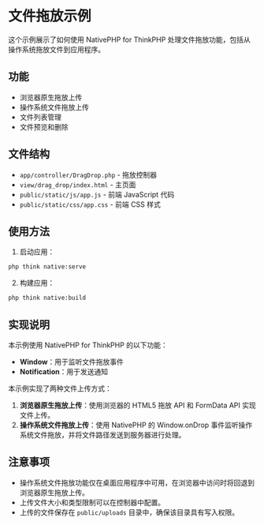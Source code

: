 # 文件拖放示例

这个示例展示了如何使用 NativePHP for ThinkPHP 处理文件拖放功能，包括从操作系统拖放文件到应用程序。

## 功能

- 浏览器原生拖放上传
- 操作系统文件拖放上传
- 文件列表管理
- 文件预览和删除

## 文件结构

- `app/controller/DragDrop.php` - 拖放控制器
- `view/drag_drop/index.html` - 主页面
- `public/static/js/app.js` - 前端 JavaScript 代码
- `public/static/css/app.css` - 前端 CSS 样式

## 使用方法

1. 启动应用：

```bash
php think native:serve
```

2. 构建应用：

```bash
php think native:build
```

## 实现说明

本示例使用 NativePHP for ThinkPHP 的以下功能：

- **Window**：用于监听文件拖放事件
- **Notification**：用于发送通知

本示例实现了两种文件上传方式：

1. **浏览器原生拖放上传**：使用浏览器的 HTML5 拖放 API 和 FormData API 实现文件上传。
2. **操作系统文件拖放上传**：使用 NativePHP 的 Window.onDrop 事件监听操作系统文件拖放，并将文件路径发送到服务器进行处理。

## 注意事项

- 操作系统文件拖放功能仅在桌面应用程序中可用，在浏览器中访问时将回退到浏览器原生拖放上传。
- 上传文件大小和类型限制可以在控制器中配置。
- 上传的文件保存在 `public/uploads` 目录中，确保该目录具有写入权限。
